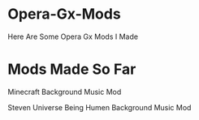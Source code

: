# Opera-Gx-Mods
Here Are Some Opera Gx Mods I Made 
# Mods Made So Far
Minecraft Background Music Mod



Steven Universe Being Humen Background Music Mod

